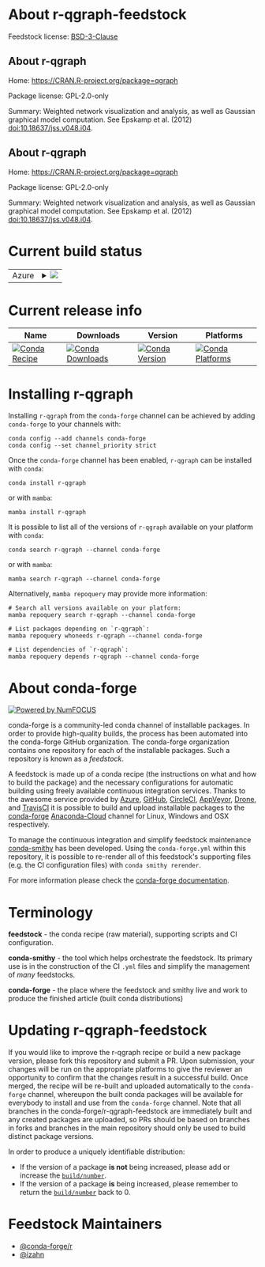 About r-qgraph-feedstock
========================

Feedstock license: [BSD-3-Clause](https://github.com/conda-forge/r-qgraph-feedstock/blob/main/LICENSE.txt)


About r-qgraph
--------------

Home: https://CRAN.R-project.org/package=qgraph

Package license: GPL-2.0-only

Summary: Weighted network visualization and analysis, as well as Gaussian graphical model computation. See Epskamp et al. (2012) <doi:10.18637/jss.v048.i04>.

About r-qgraph
--------------

Home: https://CRAN.R-project.org/package=qgraph

Package license: GPL-2.0-only

Summary: Weighted network visualization and analysis, as well as Gaussian graphical model computation. See Epskamp et al. (2012) <doi:10.18637/jss.v048.i04>.

Current build status
====================


<table>
    
  <tr>
    <td>Azure</td>
    <td>
      <details>
        <summary>
          <a href="https://dev.azure.com/conda-forge/feedstock-builds/_build/latest?definitionId=13368&branchName=main">
            <img src="https://dev.azure.com/conda-forge/feedstock-builds/_apis/build/status/r-qgraph-feedstock?branchName=main">
          </a>
        </summary>
        <table>
          <thead><tr><th>Variant</th><th>Status</th></tr></thead>
          <tbody><tr>
              <td>linux_64_r_base4.2</td>
              <td>
                <a href="https://dev.azure.com/conda-forge/feedstock-builds/_build/latest?definitionId=13368&branchName=main">
                  <img src="https://dev.azure.com/conda-forge/feedstock-builds/_apis/build/status/r-qgraph-feedstock?branchName=main&jobName=linux&configuration=linux%20linux_64_r_base4.2" alt="variant">
                </a>
              </td>
            </tr><tr>
              <td>linux_64_r_base4.3</td>
              <td>
                <a href="https://dev.azure.com/conda-forge/feedstock-builds/_build/latest?definitionId=13368&branchName=main">
                  <img src="https://dev.azure.com/conda-forge/feedstock-builds/_apis/build/status/r-qgraph-feedstock?branchName=main&jobName=linux&configuration=linux%20linux_64_r_base4.3" alt="variant">
                </a>
              </td>
            </tr><tr>
              <td>osx_64_r_base4.2</td>
              <td>
                <a href="https://dev.azure.com/conda-forge/feedstock-builds/_build/latest?definitionId=13368&branchName=main">
                  <img src="https://dev.azure.com/conda-forge/feedstock-builds/_apis/build/status/r-qgraph-feedstock?branchName=main&jobName=osx&configuration=osx%20osx_64_r_base4.2" alt="variant">
                </a>
              </td>
            </tr><tr>
              <td>osx_64_r_base4.3</td>
              <td>
                <a href="https://dev.azure.com/conda-forge/feedstock-builds/_build/latest?definitionId=13368&branchName=main">
                  <img src="https://dev.azure.com/conda-forge/feedstock-builds/_apis/build/status/r-qgraph-feedstock?branchName=main&jobName=osx&configuration=osx%20osx_64_r_base4.3" alt="variant">
                </a>
              </td>
            </tr><tr>
              <td>win_64</td>
              <td>
                <a href="https://dev.azure.com/conda-forge/feedstock-builds/_build/latest?definitionId=13368&branchName=main">
                  <img src="https://dev.azure.com/conda-forge/feedstock-builds/_apis/build/status/r-qgraph-feedstock?branchName=main&jobName=win&configuration=win%20win_64_" alt="variant">
                </a>
              </td>
            </tr>
          </tbody>
        </table>
      </details>
    </td>
  </tr>
</table>

Current release info
====================

| Name | Downloads | Version | Platforms |
| --- | --- | --- | --- |
| [![Conda Recipe](https://img.shields.io/badge/recipe-r--qgraph-green.svg)](https://anaconda.org/conda-forge/r-qgraph) | [![Conda Downloads](https://img.shields.io/conda/dn/conda-forge/r-qgraph.svg)](https://anaconda.org/conda-forge/r-qgraph) | [![Conda Version](https://img.shields.io/conda/vn/conda-forge/r-qgraph.svg)](https://anaconda.org/conda-forge/r-qgraph) | [![Conda Platforms](https://img.shields.io/conda/pn/conda-forge/r-qgraph.svg)](https://anaconda.org/conda-forge/r-qgraph) |

Installing r-qgraph
===================

Installing `r-qgraph` from the `conda-forge` channel can be achieved by adding `conda-forge` to your channels with:

```
conda config --add channels conda-forge
conda config --set channel_priority strict
```

Once the `conda-forge` channel has been enabled, `r-qgraph` can be installed with `conda`:

```
conda install r-qgraph
```

or with `mamba`:

```
mamba install r-qgraph
```

It is possible to list all of the versions of `r-qgraph` available on your platform with `conda`:

```
conda search r-qgraph --channel conda-forge
```

or with `mamba`:

```
mamba search r-qgraph --channel conda-forge
```

Alternatively, `mamba repoquery` may provide more information:

```
# Search all versions available on your platform:
mamba repoquery search r-qgraph --channel conda-forge

# List packages depending on `r-qgraph`:
mamba repoquery whoneeds r-qgraph --channel conda-forge

# List dependencies of `r-qgraph`:
mamba repoquery depends r-qgraph --channel conda-forge
```


About conda-forge
=================

[![Powered by
NumFOCUS](https://img.shields.io/badge/powered%20by-NumFOCUS-orange.svg?style=flat&colorA=E1523D&colorB=007D8A)](https://numfocus.org)

conda-forge is a community-led conda channel of installable packages.
In order to provide high-quality builds, the process has been automated into the
conda-forge GitHub organization. The conda-forge organization contains one repository
for each of the installable packages. Such a repository is known as a *feedstock*.

A feedstock is made up of a conda recipe (the instructions on what and how to build
the package) and the necessary configurations for automatic building using freely
available continuous integration services. Thanks to the awesome service provided by
[Azure](https://azure.microsoft.com/en-us/services/devops/), [GitHub](https://github.com/),
[CircleCI](https://circleci.com/), [AppVeyor](https://www.appveyor.com/),
[Drone](https://cloud.drone.io/welcome), and [TravisCI](https://travis-ci.com/)
it is possible to build and upload installable packages to the
[conda-forge](https://anaconda.org/conda-forge) [Anaconda-Cloud](https://anaconda.org/)
channel for Linux, Windows and OSX respectively.

To manage the continuous integration and simplify feedstock maintenance
[conda-smithy](https://github.com/conda-forge/conda-smithy) has been developed.
Using the ``conda-forge.yml`` within this repository, it is possible to re-render all of
this feedstock's supporting files (e.g. the CI configuration files) with ``conda smithy rerender``.

For more information please check the [conda-forge documentation](https://conda-forge.org/docs/).

Terminology
===========

**feedstock** - the conda recipe (raw material), supporting scripts and CI configuration.

**conda-smithy** - the tool which helps orchestrate the feedstock.
                   Its primary use is in the construction of the CI ``.yml`` files
                   and simplify the management of *many* feedstocks.

**conda-forge** - the place where the feedstock and smithy live and work to
                  produce the finished article (built conda distributions)


Updating r-qgraph-feedstock
===========================

If you would like to improve the r-qgraph recipe or build a new
package version, please fork this repository and submit a PR. Upon submission,
your changes will be run on the appropriate platforms to give the reviewer an
opportunity to confirm that the changes result in a successful build. Once
merged, the recipe will be re-built and uploaded automatically to the
`conda-forge` channel, whereupon the built conda packages will be available for
everybody to install and use from the `conda-forge` channel.
Note that all branches in the conda-forge/r-qgraph-feedstock are
immediately built and any created packages are uploaded, so PRs should be based
on branches in forks and branches in the main repository should only be used to
build distinct package versions.

In order to produce a uniquely identifiable distribution:
 * If the version of a package **is not** being increased, please add or increase
   the [``build/number``](https://docs.conda.io/projects/conda-build/en/latest/resources/define-metadata.html#build-number-and-string).
 * If the version of a package **is** being increased, please remember to return
   the [``build/number``](https://docs.conda.io/projects/conda-build/en/latest/resources/define-metadata.html#build-number-and-string)
   back to 0.

Feedstock Maintainers
=====================

* [@conda-forge/r](https://github.com/conda-forge/r/)
* [@izahn](https://github.com/izahn/)

